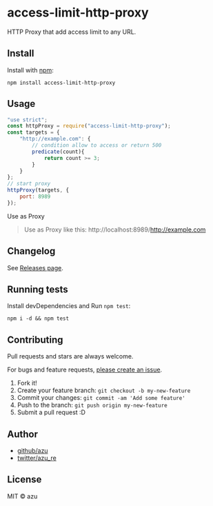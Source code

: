 # access-limit-http-proxy

HTTP Proxy that add access limit to any URL.

## Install

Install with [npm](https://www.npmjs.com/):

    npm install access-limit-http-proxy

## Usage

```js
"use strict";
const httpProxy = require("access-limit-http-proxy");
const targets = {
    "http://example.com": {
        // condition allow to access or return 500
        predicate(count){
            return count >= 3;
        }
    }
};
// start proxy
httpProxy(targets, {
    port: 8989
});
```

Use as Proxy

> Use as Proxy like this: http://localhost:8989/http://example.com

## Changelog

See [Releases page](https://github.com/azu/access-limit-http-proxy/releases).

## Running tests

Install devDependencies and Run `npm test`:

    npm i -d && npm test

## Contributing

Pull requests and stars are always welcome.

For bugs and feature requests, [please create an issue](https://github.com/azu/access-limit-http-proxy/issues).

1. Fork it!
2. Create your feature branch: `git checkout -b my-new-feature`
3. Commit your changes: `git commit -am 'Add some feature'`
4. Push to the branch: `git push origin my-new-feature`
5. Submit a pull request :D

## Author

- [github/azu](https://github.com/azu)
- [twitter/azu_re](https://twitter.com/azu_re)

## License

MIT © azu
